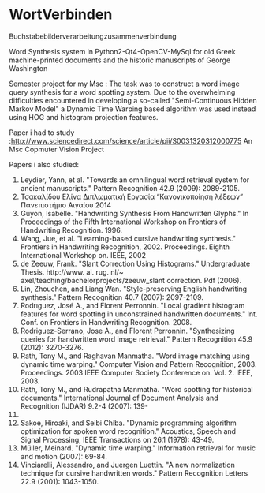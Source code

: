 WortVerbinden
=============

Buchstabebilderverarbeitungzusammenverbindung

Word Synthesis system in Python2-Qt4-OpenCV-MySql 
for old Greek machine-printed documents and the historic manuscripts of George Washington



Semester project for my Msc : The task was to construct a word image query synthesis for a word spotting system. Due to the overwhelming difficulties encountered in developing a so-called "Semi-Continuous Hidden Markov Model" a Dynamic Time Warping based algorithm was used instead using HOG and histogram projection features.






Paper i had to study :http://www.sciencedirect.com/science/article/pii/S0031320312000775
An Msc Copmuter Vision Project

Papers i also studied:


1. Leydier, Yann, et al. "Towards an omnilingual word retrieval system for ancient
manuscripts." Pattern Recognition 42.9 (2009): 2089-2105.
2. Τσακαλίδου Ελίνα Διπλωματική Εργασία “Κανονικοποίηση λέξεων” Πανεπιστήμιο Αιγαίου
2014
3. Guyon, Isabelle. "Handwriting Synthesis From Handwritten Glyphs." In Proceedings of the
Fifth International Workshop on Frontiers of Handwriting Recognition. 1996.
4. Wang, Jue, et al. "Learning-based cursive handwriting synthesis." Frontiers in Handwriting
Recognition, 2002. Proceedings. Eighth International Workshop on. IEEE, 2002
5. de Zeeuw, Frank. "Slant Correction Using Histograms." Undergraduate Thesis. http://www.
ai. rug. nl/~ axel/teaching/bachelorprojects/zeeuw_slant correction. Pdf (2006).
6. Lin, Zhouchen, and Liang Wan. "Style-preserving English handwriting synthesis." Pattern
Recognition 40.7 (2007): 2097-2109.
7. Rodrıguez, José A., and Florent Perronnin. "Local gradient histogram features for word
spotting in unconstrained handwritten documents." Int. Conf. on Frontiers in Handwriting
Recognition. 2008.
8. Rodriguez-Serrano, Jose A., and Florent Perronnin. "Synthesizing queries for handwritten
word image retrieval." Pattern Recognition 45.9 (2012): 3270-3276.
9. Rath, Tony M., and Raghavan Manmatha. "Word image matching using dynamic time
warping." Computer Vision and Pattern Recognition, 2003. Proceedings. 2003 IEEE
Computer Society Conference on. Vol. 2. IEEE, 2003.
10. Rath, Tony M., and Rudrapatna Manmatha. "Word spotting for historical documents."
International Journal of Document Analysis and Recognition (IJDAR) 9.2-4 (2007): 139-
152.
11. Sakoe, Hiroaki, and Seibi Chiba. "Dynamic programming algorithm optimization for spoken
word recognition." Acoustics, Speech and Signal Processing, IEEE Transactions on 26.1
(1978): 43-49.
12. Müller, Meinard. "Dynamic time warping." Information retrieval for music and motion
(2007): 69-84.
13. Vinciarelli, Alessandro, and Juergen Luettin. "A new normalization technique for cursive
handwritten words." Pattern Recognition Letters 22.9 (2001): 1043-1050.
